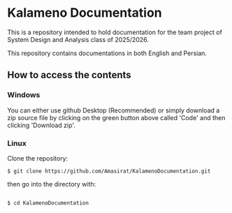 # Kalameno Documentation

This is a repository intended to hold documentation for the team project of System Design and Analysis class of 2025/2026.

This repository contains documentations in both English and Persian.

## How to access the contents

### Windows

You can either use github Desktop (Recommended) or simply download a zip source file by clicking on the green button above called 'Code' and then clicking 'Download zip'.    

### Linux

Clone the repository:

```Shell
$ git clone https://github.com/Amasirat/KalamenoDocumentation.git
```

then go into the directory with:

```Shell

$ cd KalamenoDocumentation

```
